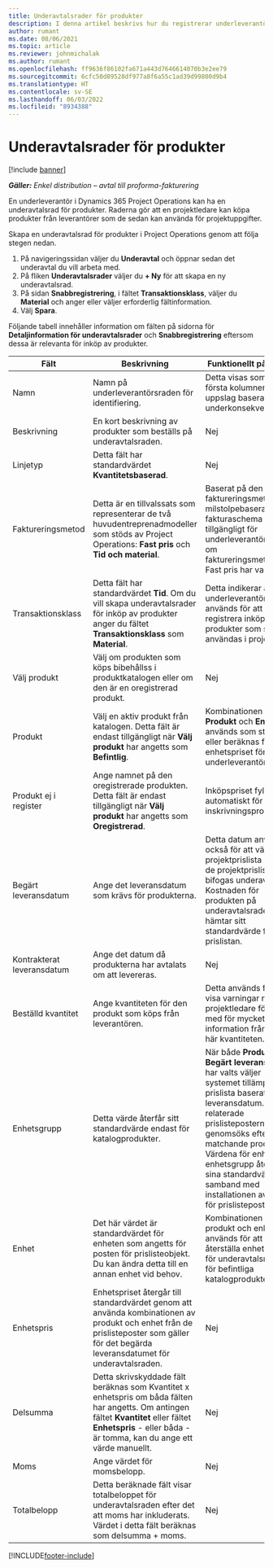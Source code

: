 ```yaml
---
title: Underavtalsrader för produkter
description: I denna artikel beskrivs hur du registrerar underleverantörsrader för produkter och använder de olika fälten för att registrera produktinköp från leverantörer.
author: rumant
ms.date: 08/06/2021
ms.topic: article
ms.reviewer: johnmichalak
ms.author: rumant
ms.openlocfilehash: ff9636f86102fa671a443d7646614070b3e2ee79
ms.sourcegitcommit: 6cfc50d89528df977a8f6a55c1ad39d99800d9b4
ms.translationtype: HT
ms.contentlocale: sv-SE
ms.lasthandoff: 06/03/2022
ms.locfileid: "8934388"
---
```

# <a name="subcontract-lines-for-products"></a>Underavtalsrader för produkter

[!include [banner](../../includes/dataverse-preview.md)]

_**Gäller:** Enkel distribution – avtal till proforma-fakturering_

En underleverantör i Dynamics 365 Project Operations kan ha en underavtalsrad för produkter. Raderna gör att en projektledare kan köpa produkter från leverantörer som de sedan kan använda för projektuppgifter.

Skapa en underavtalsrad för produkter i Project Operations genom att följa stegen nedan.

1. På navigeringssidan väljer du **Underavtal** och öppnar sedan det underavtal du vill arbeta med. 
2. På fliken **Underavtalsrader** väljer du **+ Ny** för att skapa en ny underavtalsrad.
3. På sidan **Snabbregistrering**, i fältet **Transaktionsklass**, väljer du **Material** och anger eller väljer erforderlig fältinformation. 
4. Välj **Spara**.

Följande tabell innehåller information om fälten på sidorna för **Detaljinformation för underavtalsrader** och **Snabbregistrering** eftersom dessa är relevanta för inköp av produkter.

| Fält | Beskrivning | Funktionellt påverkan|
| ----- | ----------- | ----------- |
| Namn | Namn på underleverantörsraden för identifiering. |Detta visas som den första kolumnen i alla uppslag baserat på underkonsekvensrader.
| Beskrivning | En kort beskrivning av produkter som beställs på underavtalsraden. | Nej |
| Linjetyp | Detta fält har standardvärdet **Kvantitetsbaserad**. |Nej |
| Faktureringsmetod | Detta är en tillvalssats som representerar de två huvudentreprenadmodeller som stöds av Project Operations: **Fast pris** och **Tid och material**. | Baserat på den valda faktureringsmetoden milstolpebaserat fakturaschema görs tillgängligt för underleverantörsrader om faktureringsmetoden Fast pris har valts. |
| Transaktionsklass |Detta fält har standardvärdet **Tid**. Om du vill skapa underavtalsrader för inköp av produkter anger du fältet **Transaktionsklass** som **Material**.  | Detta indikerar att underleverantörsraden används för att registrera inköp av produkter som ska användas i projekt. |
| Välj produkt | Välj om produkten som köps bibehållss i produktkatalogen eller om den är en oregistrerad produkt. |Nej |
| Produkt | Välj en aktiv produkt från katalogen. Detta fält är endast tillgängligt när **Välj produkt** har angetts som **Befintlig**. |Kombinationen av **Produkt** och **Enhet** används som standard eller beräknas för enhetspriset för underleverantörsraden.
| Produkt ej i register | Ange namnet på den oregistrerade produkten. Detta fält är endast tillgängligt när **Välj produkt** har angetts som **Oregistrerad**.  |Inköpspriset fylls inte i automatiskt för inskrivningsprodukter.|
| Begärt leveransdatum | Ange det leveransdatum som krävs för produkterna.| Detta datum används också för att välja en projektprislista bland de projektprislistor som bifogas underavtalet. Kostnaden för produkten på underavtalsraden hämtar sitt standardvärde från den prislistan. |
| Kontrakterat leveransdatum | Ange det datum då produkterna har avtalats om att levereras.  |Nej|
| Beställd kvantitet | Ange kvantiteten för den produkt som köps från leverantören.| Detta används för att visa varningar när en projektledare förser med för mycket information från den här kvantiteten.|
| Enhetsgrupp | Detta värde återfår sitt standardvärde endast för katalogprodukter. |När både **Produkt** och **Begärt leveransdatum** har valts väljer systemet tillämpbar prislista baserat på leveransdatum. De relaterade prislisteposterna genomsöks efter den matchande produkten. Värdena för enhet och enhetsgrupp återgår till sina standardvärden i samband med installationen av posten för prislistepost. |
| Enhet | Det här värdet är standardvärdet för enheten som angetts för posten för prislisteobjekt. Du kan ändra detta till en annan enhet vid behov.| Kombinationen av produkt och enhet används för att återställa enhetspriset för underavtalsraden för befintliga katalogprodukter. |
| Enhetspris | Enhetspriset återgår till standardvärdet genom att använda kombinationen av produkt och enhet från de prislisteposter som gäller för det begärda leveransdatumet för underavtalsraden.  |Nej |
| Delsumma | Detta skrivskyddade fält beräknas som Kvantitet x enhetspris om båda fälten har angetts. Om antingen fältet **Kvantitet** eller fältet **Enhetspris** - eller båda - är tomma, kan du ange ett värde manuellt.  |Nej |
| Moms | Ange värdet för momsbelopp. |Nej |
| Totalbelopp | Detta beräknade fält visar totalbeloppet för underavtalsraden efter det att moms har inkluderats. Värdet i detta fält beräknas som delsumma + moms. |Nej |


[!INCLUDE[footer-include](../../includes/footer-banner.md)]
